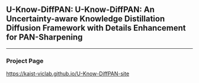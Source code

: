 ## U-Know-DiffPAN: U-Know-DiffPAN: An Uncertainty-aware Knowledge Distillation Diffusion Framework with Details Enhancement for PAN-Sharpening

---

### Project Page

https://kaist-viclab.github.io/U-Know-DiffPAN-site
